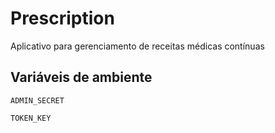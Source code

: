 # Prescription
Aplicativo para gerenciamento de receitas médicas contínuas

## Variáveis de ambiente
<p>
<code>ADMIN_SECRET</code>
</p>
<p>
<code>TOKEN_KEY</code>
</p>
